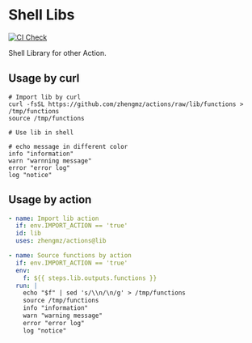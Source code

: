 # Shell Libs

[![CI Check](https://github.com/zhengmz/actions/actions/workflows/lib.yml/badge.svg)](https://github.com/zhengmz/actions/actions/workflows/lib.yml)

Shell Library for other Action.

## Usage by curl

```shell
# Import lib by curl
curl -fsSL https://github.com/zhengmz/actions/raw/lib/functions > /tmp/functions
source /tmp/functions

# Use lib in shell

# echo message in different color
info "information"
warn "warnning message"
error "error log"
log "notice"
```

## Usage by action

```yaml
- name: Import lib action
  if: env.IMPORT_ACTION == 'true'
  id: lib
  uses: zhengmz/actions@lib

- name: Source functions by action
  if: env.IMPORT_ACTION == 'true'
  env:
    f: ${{ steps.lib.outputs.functions }}
  run: |
    echo "$f" | sed 's/\\n/\n/g' > /tmp/functions
    source /tmp/functions
    info "information"
    warn "warning message"
    error "error log"
    log "notice"
```

